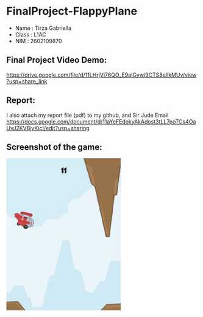# FinalProject-FlappyPlane
* Name : Tirza Gabriella
* Class : L1AC
* NIM : 2602109870

## Final Project Video Demo:
https://drive.google.com/file/d/11LHrjVi76QO_E9aIGywi9CTS8eIlkMUv/view?usp=share_link

## Report:
I also attach my report file (pdf) to my github, and Sir Jude Email
https://docs.google.com/document/d/11aYeFEdokyAkAdost3tLL7poTCs4OaUvJ2KVBjyKicI/edit?usp=sharing

## Screenshot of the game:
<img src= "https://github.com/tirzagabriella/FinalProject-FlappyPlane/blob/main/Game-screenshot.jpg" width="300" height="400">
